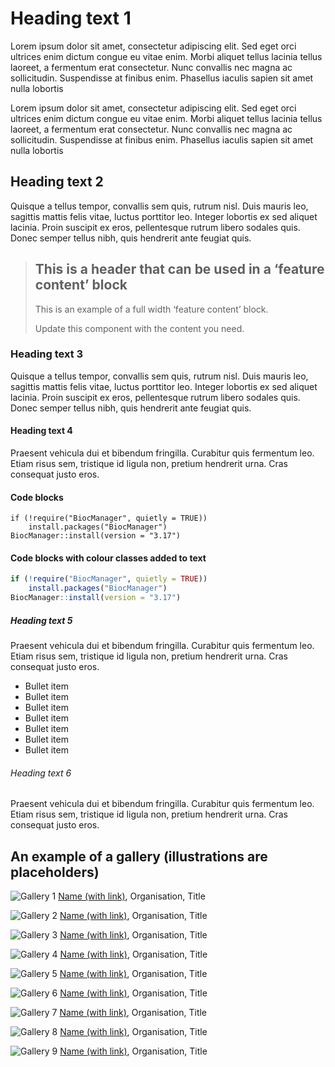# Heading text 1

Lorem ipsum dolor sit amet, consectetur adipiscing elit. Sed eget orci ultrices enim dictum congue eu vitae enim. Morbi aliquet tellus lacinia tellus laoreet, a fermentum erat consectetur. Nunc convallis nec magna ac sollicitudin. Suspendisse at finibus enim. Phasellus iaculis sapien sit amet nulla lobortis

Lorem ipsum dolor sit amet, consectetur adipiscing elit. Sed eget orci ultrices enim dictum congue eu vitae enim. Morbi aliquet tellus lacinia tellus laoreet, a fermentum erat consectetur. Nunc convallis nec magna ac sollicitudin. Suspendisse at finibus enim. Phasellus iaculis sapien sit amet nulla lobortis

## Heading text 2

Quisque a tellus tempor, convallis sem quis, rutrum nisl. Duis mauris leo, sagittis mattis felis vitae, luctus porttitor leo. Integer lobortis ex sed aliquet lacinia. Proin suscipit ex eros, pellentesque rutrum libero sodales quis. Donec semper tellus nibh, quis hendrerit ante feugiat quis.

> ## This is a header that can be used in a ‘feature content’ block
> This is an example of a full width ‘feature content’ block.
> 
> Update this component with the content you need.

### Heading text 3

Quisque a tellus tempor, convallis sem quis, rutrum nisl. Duis mauris leo, sagittis mattis felis vitae, luctus porttitor leo. Integer lobortis ex sed aliquet lacinia. Proin suscipit ex eros, pellentesque rutrum libero sodales quis. Donec semper tellus nibh, quis hendrerit ante feugiat quis.

#### Heading text 4

Praesent vehicula dui et bibendum fringilla. Curabitur quis fermentum leo. Etiam risus sem, tristique id ligula non, pretium hendrerit urna. Cras consequat justo eros.

#### Code blocks

```nohighlight
if (!require("BiocManager", quietly = TRUE))
    install.packages("BiocManager")
BiocManager::install(version = "3.17")
```

#### Code blocks with colour classes added to text

```r
if (!require("BiocManager", quietly = TRUE))
    install.packages("BiocManager")
BiocManager::install(version = "3.17")
```

##### Heading text 5

Praesent vehicula dui et bibendum fringilla. Curabitur quis fermentum leo. Etiam risus sem, tristique id ligula non, pretium hendrerit urna. Cras consequat justo eros.

* Bullet item
* Bullet item
* Bullet item
* Bullet item
* Bullet item
* Bullet item
* Bullet item

###### Heading text 6

Praesent vehicula dui et bibendum fringilla. Curabitur quis fermentum leo. Etiam risus sem, tristique id ligula non, pretium hendrerit urna. Cras consequat justo eros.

## An example of a gallery (illustrations are placeholders)

![Gallery 1](/images/examples/gallery-1.png)
[Name (with link)](#), Organisation, Title

![Gallery 2](/images/examples/gallery-2.png)
[Name (with link)](#), Organisation, Title

![Gallery 3](/images/examples/gallery-3.png)
[Name (with link)](#), Organisation, Title

![Gallery 4](/images/examples/gallery-4.png)
[Name (with link)](#), Organisation, Title

![Gallery 5](/images/examples/gallery-5.png)
[Name (with link)](#), Organisation, Title

![Gallery 6](/images/examples/gallery-6.png)
[Name (with link)](#), Organisation, Title

![Gallery 7](/images/examples/gallery-7.png)
[Name (with link)](#), Organisation, Title

![Gallery 8](/images/examples/gallery-8.png)
[Name (with link)](#), Organisation, Title

![Gallery 9](/images/examples/gallery-9.png)
[Name (with link)](#), Organisation, Title
